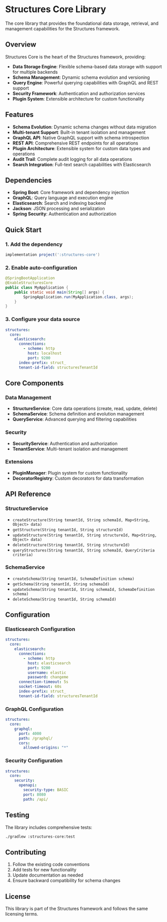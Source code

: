 # Structures Core Library

The core library that provides the foundational data storage, retrieval, and management capabilities for the Structures framework.

## Overview

Structures Core is the heart of the Structures framework, providing:
- **Data Storage Engine**: Flexible schema-based data storage with support for multiple backends
- **Schema Management**: Dynamic schema evolution and versioning
- **Query Engine**: Powerful querying capabilities with GraphQL and REST support
- **Security Framework**: Authentication and authorization services
- **Plugin System**: Extensible architecture for custom functionality

## Features

- **Schema Evolution**: Dynamic schema changes without data migration
- **Multi-tenant Support**: Built-in tenant isolation and management
- **GraphQL API**: Native GraphQL support with schema introspection
- **REST API**: Comprehensive REST endpoints for all operations
- **Plugin Architecture**: Extensible system for custom data types and operations
- **Audit Trail**: Complete audit logging for all data operations
- **Search Integration**: Full-text search capabilities with Elasticsearch

## Dependencies

- **Spring Boot**: Core framework and dependency injection
- **GraphQL**: Query language and execution engine
- **Elasticsearch**: Search and indexing backend
- **Jackson**: JSON processing and serialization
- **Spring Security**: Authentication and authorization

## Quick Start

### 1. Add the dependency

```gradle
implementation project(':structures-core')
```

### 2. Enable auto-configuration

```java
@SpringBootApplication
@EnableStructuresCore
public class MyApplication {
    public static void main(String[] args) {
        SpringApplication.run(MyApplication.class, args);
    }
}
```

### 3. Configure your data source

```yaml
structures:
  core:
    elasticsearch:
      connections:
        - scheme: http
          host: localhost
          port: 9200
      index-prefix: struct_
      tenant-id-field: structuresTenantId
```

## Core Components

### Data Management
- **StructureService**: Core data operations (create, read, update, delete)
- **SchemaService**: Schema definition and evolution management
- **QueryService**: Advanced querying and filtering capabilities

### Security
- **SecurityService**: Authentication and authorization
- **TenantService**: Multi-tenant isolation and management

### Extensions
- **PluginManager**: Plugin system for custom functionality
- **DecoratorRegistry**: Custom decorators for data transformation

## API Reference

### StructureService
- `createStructure(String tenantId, String schemaId, Map<String, Object> data)`
- `getStructure(String tenantId, String structureId)`
- `updateStructure(String tenantId, String structureId, Map<String, Object> data)`
- `deleteStructure(String tenantId, String structureId)`
- `queryStructures(String tenantId, String schemaId, QueryCriteria criteria)`

### SchemaService
- `createSchema(String tenantId, SchemaDefinition schema)`
- `getSchema(String tenantId, String schemaId)`
- `updateSchema(String tenantId, String schemaId, SchemaDefinition schema)`
- `deleteSchema(String tenantId, String schemaId)`

## Configuration

### Elasticsearch Configuration
```yaml
structures:
  core:
    elasticsearch:
      connections:
        - scheme: http
          host: elasticsearch
          port: 9200
          username: elastic
          password: changeme
      connection-timeout: 5s
      socket-timeout: 60s
      index-prefix: struct_
      tenant-id-field: structuresTenantId
```

### GraphQL Configuration
```yaml
structures:
  core:
    graphql:
      port: 4000
      path: /graphql/
      cors:
        allowed-origins: "*"
```

### Security Configuration
```yaml
structures:
  core:
    security:
      openapi:
        security-type: BASIC
        port: 8080
        path: /api/
```

## Testing

The library includes comprehensive tests:

```bash
./gradlew :structures-core:test
```

## Contributing

1. Follow the existing code conventions
2. Add tests for new functionality
3. Update documentation as needed
4. Ensure backward compatibility for schema changes

## License

This library is part of the Structures framework and follows the same licensing terms.

